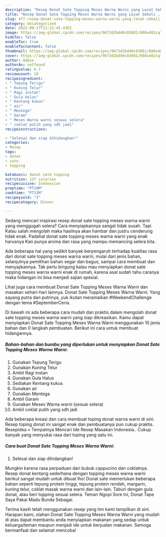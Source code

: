 ```yaml
---
description: "Resep Donat Sate Topping Meses Warna Warni yang Lezat Sekali , Bisa Manjain Lidah"
title: "Resep Donat Sate Topping Meses Warna Warni yang Lezat Sekali , Bisa Manjain Lidah"
slug: 477-resep-donat-sate-topping-meses-warna-warni-yang-lezat-sekali-bisa-manjain-lidah
category: Uncategorized
date: 2022-09-17T11:22:45.436Z
image: https://img-global.cpcdn.com/recipes/9673d2bd40c03081/680x482cq70/donat-sate-topping-meses-warna-warni-foto-resep-utama.jpg
hideToc: false
enableToc: true
enableTocContent: false
thumbnail: https://img-global.cpcdn.com/recipes/9673d2bd40c03081/680x482cq70/donat-sate-topping-meses-warna-warni-foto-resep-utama.jpg
cover: https://img-global.cpcdn.com/recipes/9673d2bd40c03081/680x482cq70/donat-sate-topping-meses-warna-warni-foto-resep-utama.jpg
author: Admin
authorAv: notfound
ratingvalue: 4.7
reviewcount: 19
recipeingredient:
- " Tepung Terigu"
- " Kuning Telur"
- " Ragi instan"
- " Gula Halus"
- " Kentang kukus"
- " air"
- " Mentega"
- " Garam"
- " Meses Warna warni sesuai selera"
- " coklat putih yang sdh jadi"
recipeinstructions:

- "Selesai dan siap dihidangkan!"
categories:
- Resep
tags:
- donat
- sate
- topping

katakunci: donat sate topping 
nutrition: 127 calories
recipecuisine: Indonesian
preptime: "PT19M"
cooktime: "PT33M"
recipeyield: "3"
recipecategory: Dinner

---
```



Sedang mencari inspirasi resep donat sate topping meses warna warni yang menggugah selera? Cara menyiapkannya sangat tidak susah. Tapi Kalau salah mengolah maka hasilnya akan hambar dan justru cenderung tidak enak. Padahal donat sate topping meses warna warni yang enak harusnya Kan punya aroma dan rasa yang mampu memancing selera kita.


Ada beberapa hal yang sedikit banyak berpengaruh terhadap kualitas rasa dari donat sate topping meses warna warni, mulai dari jenis bahan, selanjutnya pemilihan bahan segar dan bagus, sampai cara membuat dan menyajikannya. Tak perlu bingung kalau mau menyiapkan donat sate topping meses warna warni enak di rumah, karena asal sudah tahu caranya maka hidangan ini bisa menjadi sajian spesial.

Lihat juga cara membuat Donat Sate Topping Meses Warna Warni dan masakan sehari-hari lainnya. Donat Sate Topping Meses Warna Warni. Yang sayang putra dan putrinya, yuk ikutan meramaikan #WeekendChallenge dengan tema #SeptemberCeria.


Di bawah ini ada beberapa cara mudah dan praktis dalam mengolah donat sate topping meses warna warni yang siap dikreasikan. Kamu dapat menyiapkan Donat Sate Topping Meses Warna Warni menggunakan 10 jenis bahan dan 0 langkah pembuatan. Berikut ini cara untuk membuat hidangannya.

<!--inarticleads1-->

##### Bahan-bahan dan bumbu yang diperlukan untuk menyiapkan Donat Sate Topping Meses Warna Warni:

1. Gunakan  Tepung Terigu
1. Gunakan  Kuning Telur
1. Ambil  Ragi instan
1. Gunakan  Gula Halus
1. Sediakan  Kentang kukus
1. Gunakan  air
1. Gunakan  Mentega
1. Ambil  Garam
1. Gunakan  Meses Warna warni (sesuai selera)
1. Ambil  coklat putih yang sdh jadi


Ada beberapa kreasi dan cara membuat toping donat warna warni di sini. Resep toping donat ini sangat enak dan pembuatanya pun cukup praktis. Resepidea • Tempatnya Mencari Ide Resep Masakan Indonesia.. Cukup banyak yang menyukai rasa dari toping yang satu ini. 

<!--inarticleads2-->

##### Cara buat Donat Sate Topping Meses Warna Warni:


1. Selesai dan siap dihidangkan!

Mungkin karena rasa perpaduan dari bubuk cappucino dan coklatnya. Resep donat kentang sederhana dengan topping meses warna warni berikut sangat mudah untuk dibuat lho! Donat sate memerlukan beberapa bahan seperti tepung protein tinggi, tepung protein rendah, margarin, kuning telur, coklat masak warna warni dan lain-lain. Taburi dengan gula donat, atau beri topping sesuai selera. Teman Ngopi Sore Ini, Donat Tape Saya Pakai Madu Bunda Sebagai. 

Terima kasih telah menggunakan resep yang tim kami tampilkan di sini. Harapan kami, olahan Donat Sate Topping Meses Warna Warni yang mudah di atas dapat membantu anda menyiapkan makanan yang sedap untuk keluarga/teman maupun menjadi ide untuk berjualan makanan. Semoga bermanfaat dan selamat mencoba!

